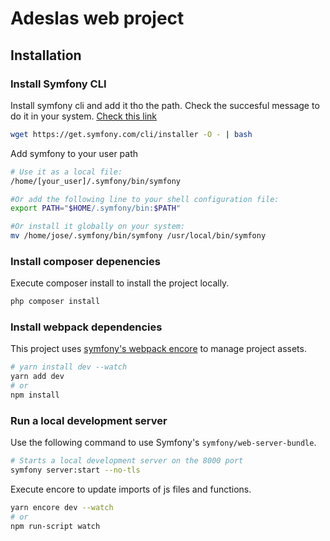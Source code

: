 # Adeslas web project

## Installation

### Install Symfony CLI

Install symfony cli and add it tho the path. Check the succesful message to do it in your system.
[Check this link](https://github.com/symfony/symfony-installer)

```bash
wget https://get.symfony.com/cli/installer -O - | bash
```

Add symfony to your user path

```bash
# Use it as a local file:
/home/[your_user]/.symfony/bin/symfony

#Or add the following line to your shell configuration file:
export PATH="$HOME/.symfony/bin:$PATH"

#Or install it globally on your system:
mv /home/jose/.symfony/bin/symfony /usr/local/bin/symfony
```

### Install composer depenencies

Execute composer install to install the project locally.

```bash
php composer install
```

### Install webpack dependencies

This project uses [symfony's webpack encore](https://symfony.com/doc/current/frontend.html) to manage project assets.

```bash
# yarn install dev --watch
yarn add dev
# or
npm install
```

### Run a local development server

Use the following command to use Symfony's `symfony/web-server-bundle`.

```bash
# Starts a local development server on the 8000 port
symfony server:start --no-tls
```

Execute encore to update imports of js files and functions.

```bash
yarn encore dev --watch
# or
npm run-script watch
```